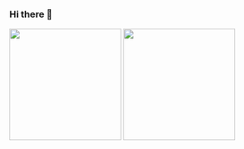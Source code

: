 ### Hi there 👋

<div align="left"> 
  <img height=200 align="center" src="https://github-readme-stats.vercel.app/api?username=ryuwa-suzuki&show_icons=true&theme=radical" />
  <img height=200 align="center" src="https://github-readme-stats.vercel.app/api/top-langs/?username=ryuwa-suzuki&layout=compact&card_width=300" />
</dib>
